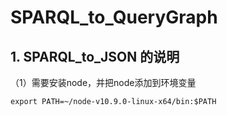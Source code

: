 # SPARQL_to_QueryGraph
## 1. SPARQL_to_JSON 的说明
（1）需要安装node，并把node添加到环境变量
```
export PATH=~/node-v10.9.0-linux-x64/bin:$PATH
```
